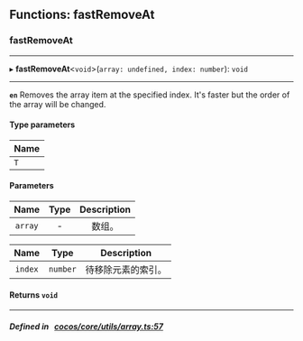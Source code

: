 ## Functions: fastRemoveAt

### fastRemoveAt


___
▸ **fastRemoveAt**<`void`\>(`array: undefined, index: number`): `void`
___



**`en`** 
Removes the array item at the specified index.
It's faster but the order of the array will be changed.


#### Type parameters
| Name |
| :------ |
| `T` |

#### Parameters

| Name | Type | Description |
| :------: | :------: | :------: |
| `array` | - | 数组。  |

| Name | Type | Description |
| :------: | :------: | :------: |
| `index` | `number` | 待移除元素的索引。  |


#### Returns `void` 
___


##### Defined in &nbsp;   [cocos/core/utils/array.ts:57](https://github.com/cocos-creator/engine/blob/c7bf6b8a9/cocos/core/utils/array.ts#L57)&nbsp;
